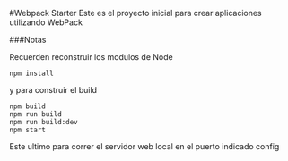 #Webpack Starter
Este es el proyecto inicial para crear aplicaciones utilizando WebPack

###Notas

Recuerden reconstruir los modulos de Node
```
npm install
```

y para construir el build
```
npm build
npm run build
npm run build:dev
npm start 
```
Este ultimo para correr el servidor web local en el puerto indicado config
